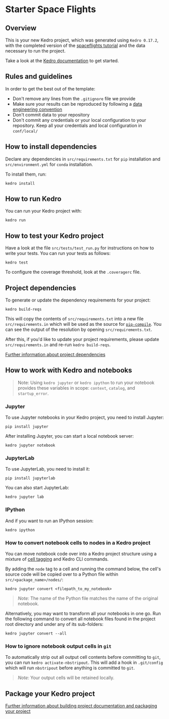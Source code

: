 # Starter Space Flights

## Overview

This is your new Kedro project, which was generated using `Kedro 0.17.2`, with the completed version of the [spaceflights tutorial](https://kedro.readthedocs.io/en/stable/03_tutorial/01_spaceflights_tutorial.html) and the data necessary to run the project.

Take a look at the [Kedro documentation](https://kedro.readthedocs.io) to get started.

## Rules and guidelines

In order to get the best out of the template:

* Don't remove any lines from the `.gitignore` file we provide
* Make sure your results can be reproduced by following a [data engineering convention](https://kedro.readthedocs.io/en/stable/11_faq/01_faq.html#what-is-data-engineering-convention)
* Don't commit data to your repository
* Don't commit any credentials or your local configuration to your repository. Keep all your credentials and local configuration in `conf/local/`

## How to install dependencies

Declare any dependencies in `src/requirements.txt` for `pip` installation and `src/environment.yml` for `conda` installation.

To install them, run:

```
kedro install
```

## How to run Kedro

You can run your Kedro project with:

```
kedro run
```

## How to test your Kedro project

Have a look at the file `src/tests/test_run.py` for instructions on how to write your tests. You can run your tests as follows:

```
kedro test
```

To configure the coverage threshold, look at the `.coveragerc` file.


## Project dependencies

To generate or update the dependency requirements for your project:

```
kedro build-reqs
```

This will copy the contents of `src/requirements.txt` into a new file `src/requirements.in` which will be used as the source for [`pip-compile`](https://github.com/jazzband/pip-tools#example-usage-for-pip-compile). You can see the output of the resolution by opening `src/requirements.txt`.

After this, if you'd like to update your project requirements, please update `src/requirements.in` and re-run `kedro build-reqs`.

[Further information about project dependencies](https://kedro.readthedocs.io/en/stable/04_kedro_project_setup/01_dependencies.html#project-specific-dependencies)

## How to work with Kedro and notebooks

> Note: Using `kedro jupyter` or `kedro ipython` to run your notebook provides these variables in scope: `context`, `catalog`, and `startup_error`.

### Jupyter
To use Jupyter notebooks in your Kedro project, you need to install Jupyter:

```
pip install jupyter
```

After installing Jupyter, you can start a local notebook server:

```
kedro jupyter notebook
```

### JupyterLab
To use JupyterLab, you need to install it:

```
pip install jupyterlab
```

You can also start JupyterLab:

```
kedro jupyter lab
```

### IPython
And if you want to run an IPython session:

```
kedro ipython
```

### How to convert notebook cells to nodes in a Kedro project
You can move notebook code over into a Kedro project structure using a mixture of [cell tagging](https://jupyter-notebook.readthedocs.io/en/stable/changelog.html#cell-tags) and Kedro CLI commands.

By adding the `node` tag to a cell and running the command below, the cell's source code will be copied over to a Python file within `src/<package_name>/nodes/`:

```
kedro jupyter convert <filepath_to_my_notebook>
```
> *Note:* The name of the Python file matches the name of the original notebook.

Alternatively, you may want to transform all your notebooks in one go. Run the following command to convert all notebook files found in the project root directory and under any of its sub-folders:

```
kedro jupyter convert --all
```

### How to ignore notebook output cells in `git`
To automatically strip out all output cell contents before committing to `git`, you can run `kedro activate-nbstripout`. This will add a hook in `.git/config` which will run `nbstripout` before anything is committed to `git`.

> *Note:* Your output cells will be retained locally.

## Package your Kedro project

[Further information about building project documentation and packaging your project](https://kedro.readthedocs.io/en/stable/03_tutorial/05_package_a_project.html)
